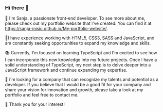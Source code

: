### Hi there 👋

🧚 I'm Sanja, a passionate front-end developer. To see more about me, please check out my portfolio website that I've created. You can find it at https://sanja-misic.github.io/My-portfolio-website/.

💁I have experience working with HTML5, CSS3, SASS and JavaScript, and am constantly seeking opportunities to expand my knowledge and skills.

📚 Currently, I'm focused on learning TypeScript and I'm excited to see how I can incorporate this new knowledge into my future projects. Once I have a solid understanding of TypeScript, my next step is to delve deeper into a JavaScript framework and continue expanding my expertise. 

🌱 i'm looking for a company that can recognize my talents and potential as a developer. If you believe that I would be a good fit for your company and share your vision for innovation and growth, please take a look at my portfolio and feel free to contact me.

🙂 Thank you for your interest!
<!--
**Sanja-Misic/Sanja-Misic** is a ✨ _special_ ✨ repository because its `README.md` (this file) appears on your GitHub profile.

Here are some ideas to get you started:

- 🔭 I’m currently working on ...
- 🌱 I’m currently learning ...
- 👯 I’m looking to collaborate on ...
- 🤔 I’m looking for help with ...
- 💬 Ask me about ...
- 📫 How to reach me: ...
- 😄 Pronouns: ...
- ⚡ Fun fact: ...
-->
